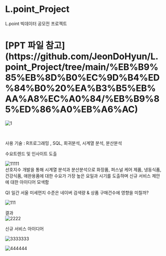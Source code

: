 # L.point_Project
L.point 빅데이터 공모전 프로젝트 

<h1> [PPT 파일 참고](https://github.com/JeonDoHyun/L.point_Project/tree/main/%EB%B9%85%EB%8D%B0%EC%9D%B4%ED%84%B0%20%EA%B3%B5%EB%AA%A8%EC%A0%84/%EB%B9%85%ED%86%A0%EB%A6%AC) </h1>


![1](https://user-images.githubusercontent.com/52389219/100565553-41672b00-3307-11eb-9aa8-564c577b9db6.JPG)


<br>

사용 기술 : R프로그래밍 , SQL, 회귀분석, 시계열 분석, 분산분석 <BR>

수요트렌드 및 인사이트 도출 <BR>
  
 ![11111](https://user-images.githubusercontent.com/52389219/100565901-ed107b00-3307-11eb-99cc-0fef23ba51a3.JPG)
<BR>
 선호지수 개발을 통해 시계열 분석과 분산분석으로 화장품, 퍼스널 케어 제품, 냉동식품, 건강식품, 애완용품에 대한 수요가 가장 높은 요일과 시기를 도출하며 신규 서비스 제안에 대한 아이디어 모색함 <BR>


Q) 일간 서울 미세먼지 수준은 네이버 검색량 & 상품 구매건수에 영향을 미칠까?<BR>

![111](https://user-images.githubusercontent.com/52389219/100565798-b6d2fb80-3307-11eb-8492-1949c880490a.JPG)

결과<BR>
  ![2222](https://user-images.githubusercontent.com/52389219/100566050-598b7a00-3308-11eb-9a25-ee5e34a643f2.JPG)<BR>
  
신규 서비스 아이디어<BR>
  
  ![3333333](https://user-images.githubusercontent.com/52389219/100566052-5b553d80-3308-11eb-847e-7aca3fec89e4.JPG) <BR>
  
  ![444444](https://user-images.githubusercontent.com/52389219/100566054-5b553d80-3308-11eb-93f0-627a50bbc179.JPG)

  

<BR>
  
  
